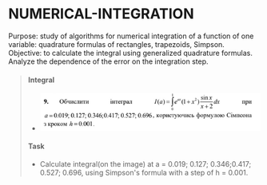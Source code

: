 # NUMERICAL-INTEGRATION<br/>
Purpose: study of algorithms for numerical integration of a function of one
variable: quadrature formulas of rectangles, trapezoids,
Simpson.<br/>
Objective: to calculate the integral using generalized quadrature formulas.
Analyze the dependence of the error on the integration step.<br/>
> #### Integral<br/>
> 
> - ![integral image](https://github.com/NataPavel/NUMERICAL-INTEGRATION/blob/main/integral.png?raw=true)
> #### Task<br/>
>
> - Calculate integral(on the image) at a = 0.019; 0.127; 0.346;0.417; 0.527; 0.696, using Simpson's formula with a step of h = 0.001.
>
